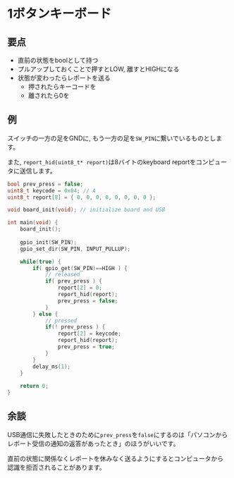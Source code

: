 # 1ボタンキーボード

## 要点

* 直前の状態をboolとして持つ
* プルアップしておくことで押すとLOW, 離すとHIGHになる
* 状態が変わったらレポートを送る
    - 押されたらキーコードを
    - 離されたら0を

## 例

スイッチの一方の足をGNDに, もう一方の足を`SW_PIN`に繋いでいるものとします。

また, `report_hid(uint8_t* report)`は8バイトのkeyboard reportをコンピュータに送信します。

```c
bool prev_press = false;
uint8_t keycode = 0x04; // A
uint8_t report[8] = { 0, 0, 0, 0, 0, 0, 0, 0 };

void board_init(void); // initialize board and USB

int main(void) {
    board_init();
    
    gpio_init(SW_PIN);
    gpio_set_dir(SW_PIN, INPUT_PULLUP);

    while(true) {
        if( gpio_get(SW_PIN)==HIGH ) {
            // released
            if( prev_press ) {
                report[2] = 0;
                report_hid(report);
                prev_press = false;
            }
        } else {
            // pressed
            if(! prev_press ) {
                report[2] = keycode;
                report_hid(report);
                prev_press = true;
            }
        }
        delay_ms(1);
    }
    
    return 0;
}
```

## 余談

USB通信に失敗したときのために`prev_press`を`false`にするのは「パソコンからレポート受信の通知の返答があったとき」のほうがいいです。

直前の状態に関係なくレポートを休みなく送るようにするとコンピュータから認識を拒否されることがあります。

